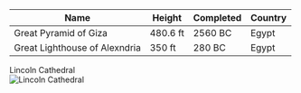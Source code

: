 |Name|Height|Completed|Country|
|---|---|---|---|
Great Pyramid of Giza | 480.6 ft | 2560 BC | Egypt 
Great Lighthouse of Alexndria | 350 ft | 280 BC | Egypt 
Lincoln Cathedral<br/>
![Lincoln Cathedral](https://en.wikipedia.org/wiki/Lincoln_Cathedral#/media/File:Model_with_Spires,_Lincoln_Cathedral_-_black_background.jpg)
